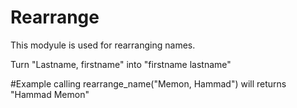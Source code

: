 Rearrange
==========

This modyule is used for rearranging names.

Turn "Lastname, firstname" into "firstname lastname"

#Example 
calling rearrange_name("Memon, Hammad") will returns "Hammad Memon"


